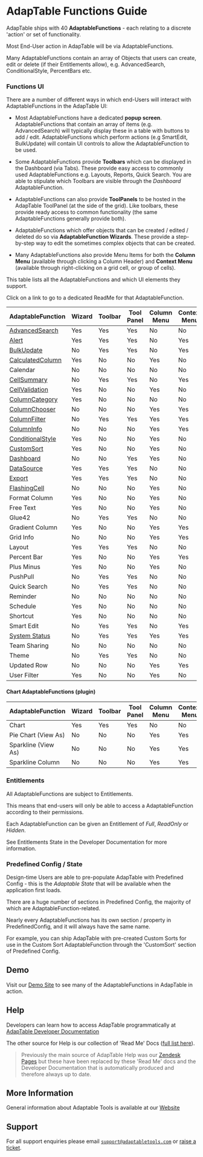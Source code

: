 # AdapTable Functions Guide

AdapTable ships with 40 **AdaptableFunctions** - each relating to a discrete 'action' or set of functionality.

Most End-User action in AdapTable will be via AdaptableFunctions.

Many AdaptableFunctions contain an array of Objects that users can create, edit or delete (if their Entitlements allow), e.g. AdvancedSearch, ConditionalStyle, PercentBars etc.

### Functions UI

There are a number of different ways in which end-Users will interact with AdaptableFunctions in the AdapTable UI:

- Most AdaptableFunctions have a dedicated **popup screen**.  AdaptableFunctions that contain an array of items (e.g. AdvancedSearch) will typically display these in a table with buttons to add / edit.  AdaptableFunctions which perform actions (e.g SmartEdit, BulkUpdate) will contain UI controls to allow the AdaptableFunction to be used.

- Some AdaptableFunctions provide **Toolbars** which can be displayed in the Dashboard (via Tabs).  These provide easy access to commonly used AdaptableFunctions e.g. Layouts, Reports, Quick Search.  You are able to stipulate which Toolbars are visible through the *Dashboard* AdaptableFunction.

- AdaptableFunctions can also provide **ToolPanels** to be hosted in the AdapTable ToolPanel (at the side of the grid). Like toolbars, these provide ready access to common functionality (the same AdaptableFunctions generally provide both).

- AdaptableFunctions which offer objects that can be created / edited / deleted do so via **AdaptableFunction Wizards**.  These provide a step-by-step way to edit the sometimes complex objects that can be created.

- Many AdaptableFunctions also provide Menu Items for both the **Column Menu** (available through clicking a Column Header) and **Context Menu** (available through right-clicking on a grid cell, or group of cells).

This table lists all the AdaptableFunctions and which UI elements they support.

Click on a link to go to a dedicated ReadMe for that AdaptableFunction.

| AdaptableFunction  	                                         | Wizard | Toolbar | Tool Panel | Column Menu | Context Menu |
| --------  	                                                 | ------ | ------- | ---------  | ----------- | ------------ |
| [AdvancedSearch](./Functions/adavanced-search-function.md)     | Yes    | Yes     | Yes        | No          | No           |
| [Alert](./Functions/alert-function.md)                         | Yes    | Yes     | Yes        | No          | Yes          | 
| [BulkUpdate](./Functions/bulk-update-function.md)              | No     | Yes     | Yes        | No          | Yes          | 
| [CalculatedColumn](./Functions/calculated-column-function.md)  | Yes    | No      | No         | Yes         | No           | 
| Calendar                                                       | No     | No      | No         | No          | No           | 
| [CellSummary](./Functions/cell-summary-function.md)            | No     | Yes     | Yes        | No          | Yes          | 
| [CellValidation](./Functions/cell-validation-function.md)      | Yes    | No      | No         | Yes         | No           | 
| [ColumnCategory](./Functions/column-category-function.md)      | Yes    | No      | No         | No          | No           | 
| [ColumnChooser](./Functions/column-chooser-function.md)        | No     | No      | No         | Yes         | Yes          | 
| [ColumnFilter](./Functions/column-filter-function.md)          | No     | Yes     | Yes        | Yes         | Yes          | 
| [ColumnInfo](./Functions/column-info-function.md)              | No     | No      | No         | Yes         | Yes          | 
| [ConditionalStyle](./Functions/conditional-style-function.md)  | Yes    | No      | No         | Yes         | No           | 
| [CustomSort](./Functions/custom-sort-function.md)              | Yes    | No      | No         | Yes         | No           | 
| [Dashboard](./Functions/dashboard-function.md)                 | No     | No      | Yes        | Yes         | No           | 
| [DataSource](./Functions/data-source-function.md)              | Yes    | Yes     | Yes        | No          | No           | 
| [Export](./Functions/export-function.md)                       | Yes    | Yes     | Yes        | No          | No           | 
| [FlashingCell](./Functions/flashing-cell.md)            | No        | No       | No         | Yes         | No            | 
| Format Column            | Yes       | No       | No         | Yes         | No            | 
| Free Text                | Yes       | No       | No         | Yes         | No            | 
| Glue42                   | No        | Yes      | Yes        | No          | No            |
| Gradient Column          | Yes       | No       | No         | Yes         | Yes           |
| Grid Info                | No        | No       | No         | Yes         | Yes           |
| Layout                   | Yes       | Yes      | Yes        | No          | No            |
| Percent Bar              | Yes       | No       | No         | Yes         | Yes           |
| Plus Minus               | Yes       | No       | No         | Yes         | No            |
| PushPull                 | No        | Yes      | Yes        | No          | No            |
| Quick Search             | No        | Yes      | Yes        | No          | No            |
| Reminder                 | No        | No       | No         | No          | No            |
| Schedule                 | Yes       | No       | No         | No          | No            |
| Shortcut                 | Yes       | No       | No         | No          | No            |
| Smart Edit               | No        | Yes      | Yes        | No          | Yes           |
| [System Status](./Functions/system-status-function.md)         | No        | Yes      | Yes        | Yes         | Yes           |
| Team Sharing             | No        | No       | No         | No          | No            |
| Theme                    | No        | Yes      | Yes        | No          | No            |
| Updated Row              | No        | No       | No         | Yes         | Yes           |
| User Filter              | Yes       | No       | No         | Yes         | No            |

#### Chart AdaptableFunctions (plugin)

| AdaptableFunction        | Wizard    | Toolbar  | Tool Panel | Column Menu | Context Menu  |
| --------  	             | ------    | -------  | ---------  | ----------- | ------------  |
| Chart                    | Yes       | Yes      | Yes        | No          | No            |
| Pie Chart (View As)      | No        | No       | No         | Yes         | Yes           |
| Sparkline (View As)      | No        | No       | No         | Yes         | Yes           |
| Sparkline Column         | No        | No       | No         | Yes         | Yes           |


### Entitlements

All AdaptableFunctions are subject to Entitlements.  

This means that end-users will only be able to access a AdaptableFunction according to their permissions.

Each AdaptableFunction can be given an Entitlement of *Full*, *ReadOnly* or *Hidden*. 

See Entitlements State in the Developer Documentation for more information.

### Predefined Config / State

Design-time Users are able to pre-populate AdapTable with Predefined Config - this is the *Adaptable State* that will be available when the application first loads.

There are a huge number of sections in Predefined Config, the majority of which are AdaptableFunction-related.

Nearly every AdaptableFunctions has its own section / property in PredefinedConfig, and it will always have the same name.  

For example, you can ship AdapTable with pre-created Custom Sorts for use in the Custom Sort AdaptableFunction through the 'CustomSort' section of Predefined Config.


## Demo

Visit our [Demo Site](https://demo.adaptabletools.com) to see many of the AdaptableFunctions in AdapTable in action.

## Help

Developers can learn how to access AdapTable programmatically at [AdapTable Developer Documentation](https://api.adaptabletools.com) 

The other source for Help is our collection of 'Read Me' Docs ([full list here](https://github.com/AdaptableTools/adaptable/blob/master/packages/adaptable/readme/readme-list.md)).

> Previously the main source of AdapTable Help was our [Zendesk Pages](https://adaptabletools.zendesk.com/hc/en-us) but these have been replaced by these 'Read Me' docs and the Developer Documentation that is automatically produced and therefore always up to date.

## More Information

General information about Adaptable Tools is available at our [Website](http://www.adaptabletools.com) 

## Support

For all support enquiries please email [`support@adaptabletools.com`](mailto:support@adaptabletools.com) or [raise a ticket](https://adaptabletools.zendesk.com/hc/en-us/requests/new).
